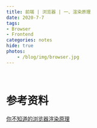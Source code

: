 ```yaml
---
title: 前端 | 浏览器 | 一、渲染原理
date: 2020-7-7
tags: 
- Browser
- Frontend
categories: notes
hide: true
photos:
    - /blog/img/browser.jpg
---
```


<br>
<!--more-->



















# 参考资料

[你不知道的浏览器渲染原理](https://mp.weixin.qq.com/s/VuS4qT56FuT5BPCN8AFwrw)
